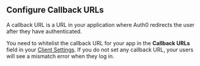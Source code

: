 ## Configure Callback URLs

A callback URL is a URL in your application where Auth0 redirects the user after they have authenticated. 

You need to whitelist the callback URL for your app in the **Callback URLs** field in your [Client Settings](${manage_url}/#/applications/${account.clientId}/settings). If you do not set any callback URL, your users will see a mismatch error when they log in. 